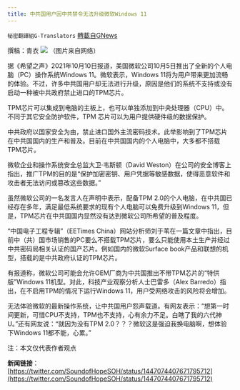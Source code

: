 ```yaml
---
title: 中共国用户因中共禁令无法升级微软Windows 11
---
```

`秘密翻譯組G-Translators` [轉載自GNews](https://gnews.org/zh-hans/1585038/)

撰稿：青衣
![](https://assets.gnews.org/wp-content/uploads/2021/10/图片2-13.png)
（图片来自网络）

据《希望之声》2021年10月10日报道，美国微软公司10月5日推出了全新的个人电脑（PC）操作系统Windows 11。微软表示，Windows 11将为用户带来更加流畅的体验。不过，许多中共国用户却无法进行升级，原因是他们的系统不支持或没有启动一种被中共政府禁止进口的TPM芯片。

TPM芯片可以集成到电脑的主板上，也可以单独添加到中央处理器（CPU）中。不同于其它安全防护软件，TPM 芯片可以为用户提供硬件级的数据保护。

中共政府以国家安全为由，禁止进口国外主流密码技术。此举影响到了TPM芯片在中共国国内的生产和普及。目前在中共国国内的个人电脑中，大多都不搭载TPM芯片。

微软企业和操作系统安全总监大卫‧韦斯顿（David Weston）在公司的安全博客上指出，推广TPM的目的是“保护加密密钥、用户凭据等敏感数据，使得恶意软件和攻击者无法访问或篡改这些数据。”

虽然微软公司的一名发言人在声明中表示，配备TPM 2.0的个人电脑，在中共国已经存在多年，满足最低系统要求的现有个人电脑可以免费升级到Windows 11，但是，TPM芯片在中共国国内显然没有达到微软公司所希望的普及程度。

“中国电子工程专辑”（EETimes China）网站分析师刘于苇在一篇文章中指出，目前中（共）国市场销售的PC要么不搭载TPM芯片，要么只能使用本土生产并经过中共密码局相关认证的国产芯片。例如国内的微软Surface book产品和联想的机型，搭载的是中共政府认证的TPM芯片。

有报道称，微软公司可能会允许OEM厂商为中共国推出不带TPM芯片的“特供版”Windows 11机型。对此，科技产业观察分析人士巴雷多（Alex Barredo）指出，在不启用TPM的情况下运行Windows 11，用户受网络攻击的风险将会增加。

无法体验微软的最新操作系统，让中共国用户怨声载道。有网友表示：“想第一时间更新，可惜CPU不支持，TPM也不支持，心有余力不足。白瞎了我的六代神U。”还有网友说：“就因为没有TPM 2.0？？？微软这是强迫我换电脑啊，想体验下Windows 11都不能，心累。”

注：本文仅代表作者观点

**新闻链接**：[https://twitter.com/SoundofHopeSOH/status/1447074407671795712](https://twitter.com/SoundofHopeSOH/status/1447074407671795712)
